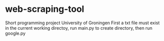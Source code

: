 # web-scraping-tool
Short programming project University of Groningen
First a txt file must exist in the current working directoy, run main.py to create directory, then run google.py
